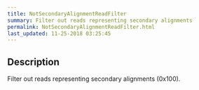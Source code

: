 ```yaml
---
title: NotSecondaryAlignmentReadFilter
summary: Filter out reads representing secondary alignments
permalink: NotSecondaryAlignmentReadFilter.html
last_updated: 11-25-2018 03:25:45
---
```



## Description

Filter out reads representing secondary alignments (0x100).

